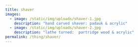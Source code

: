 ```yaml
---
title: shaver
images:
  - image: /static/img/uploads/shaver-1.jpg
    description: "hand carved shaver: padauk & acrylic"
  - image: /static/img/uploads/shaver-2.jpg
    description: "lathe turned:  partridge wood & acrylic"
permalink: /thing/shaver/
---
```

